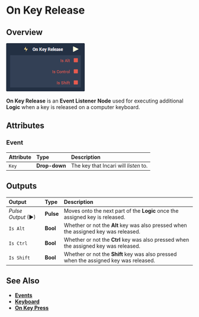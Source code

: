 # On Key Release

## Overview

![The On Key Release Node.](../../../.gitbook/assets/node-on-key-release.png)

**On Key Release** is an **Event Listener** **Node** used for executing additional **Logic** when a key is released on a computer keyboard.

## Attributes

### Event

| Attribute | Type | Description |
| :--- | :--- | :--- |
| `Key` | **Drop-down** | The key that Incari will _listen_ to. |

## Outputs

| Output | Type | Description |
| :--- | :--- | :--- |
| _Pulse Output_ \(►\) | **Pulse** | Moves onto the next part of the **Logic** once the assigned key is released. |
| `Is Alt` | **Bool** | Whether or not the **Alt** key was also pressed when the assigned key was released. |
| `Is Ctrl` | **Bool** | Whether or not the **Ctrl** key was also pressed when the assigned key was released. |
| `Is Shift` | **Bool** | Whether or not the **Shift** key was also pressed when the assigned key was released. |

## See Also

* [**Events**](../README.md)
* [**Keyboard**](README.md)
* [**On Key Press**](on-key-press.md)

